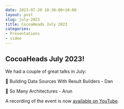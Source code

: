 ```yaml
---
date: 2023-07-20 18:30:00+10:00
layout: post
slug: july-2023
title: CocoaHeads July 2023
categories:
- Presentations
- video
---
```


## CocoaHeads July 2023!

We had a couple of great talks in July:

🔨 Building Data Sources With Result Builders - Dan

📲 So Many Architectures - Arun

A recording of the event is now [available on YouTube](https://youtube.com/live/8rtQtr0A8VM).